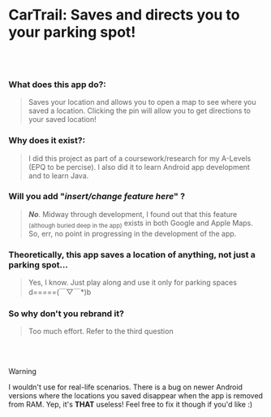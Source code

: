 # CarTrail: Saves and directs you to your parking spot!

<br></br>

### What does this app do?:
> Saves your location and allows you to open a map to see where you saved a location. Clicking the pin will allow you to get directions to your saved location!

### Why does it exist?:
> I did this project as part of a coursework/research for my A-Levels (EPQ to be percise). I also did it to learn Android app development and to learn Java.

### Will you add "_insert/change feature here_" ?
> ***No***. Midway through development, I found out that this feature <sub>(although buried deep in the app)</sub> exists in both Google and Apple Maps. So, err, no point in progressing in the development of the app.

### Theoretically, this app saves a location of anything, not just a parking spot...
> Yes, I know. Just play along and use it only for parking spaces &nbsp; &nbsp; d=====(￣▽￣*)b

### So why don't you rebrand it?
> Too much effort. Refer to the third question

<br></br>

>[!WARNING]
> I wouldn't use for real-life scenarios. There is a bug on newer Android versions where the locations you saved disappear when the app is removed from RAM. Yep, it's **THAT** useless! Feel free to fix it though if you'd like :)
